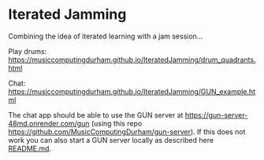 # Iterated Jamming
Combining the idea of iterated learning with a jam session...

Play drums: https://musiccomputingdurham.github.io/IteratedJamming/drum_quadrants.html

Chat: https://musiccomputingdurham.github.io/IteratedJamming/GUN_example.html

The chat app should be able to use the GUN server at https://gun-server-48md.onrender.com/gun (using this repo https://github.com/MusicComputingDurham/gun-server). If this does not work you can also start a GUN server locally as described here [README.md](gun_server/README.md).
